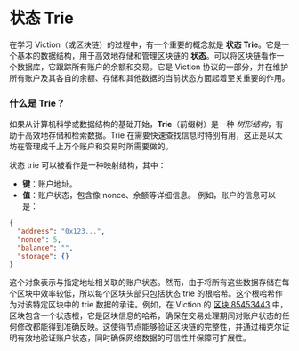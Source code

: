 # 状态 Trie

在学习 Viction（或区块链）的过程中，有一个重要的概念就是 **状态 Trie**。它是一个基本的数据结构，用于高效地存储和管理区块链的 **状态**。可以将区块链看作一个数据库，它跟踪所有账户的余额和交易。它是 Viction 协议的一部分，并在维护所有账户及其各自的余额、存储和其他数据的当前状态方面起着至关重要的作用。

### 什么是 Trie？
如果从计算机科学或数据结构的基础开始，**Trie**（前缀树）是一种 *树形结构*，有助于高效地存储和检索数据。Trie 在需要快速查找信息时特别有用，这正是以太坊在管理成千上万个账户和交易时所需要做的。

状态 trie 可以被看作是一种映射结构，其中：
- **键**：账户地址。
- **值**：账户状态，包含像 nonce、余额等详细信息。
例如，账户的信息可以是：

```json
{
  "address": "0x123...",
  "nonce": 5,
  "balance": "",
  "storage": {}
}
```

这个对象表示与指定地址相关联的账户状态。然而，由于将所有这些数据存储在每个区块中效率较低，所以每个区块头部只包括状态 trie 的根哈希。这个根哈希作为对该特定区块中的 trie 数据的承诺。例如，在 Viction 的 [区块 85453443](https://www.vicscan.xyz/block/85453443) 中，区块包含一个状态根，它是区块信息的哈希，确保在交易处理期间对账户状态的任何修改都能得到准确反映。这使得节点能够验证区块链的完整性，并通过梅克尔证明有效地验证账户状态，同时确保网络数据的可信性并保障可扩展性。